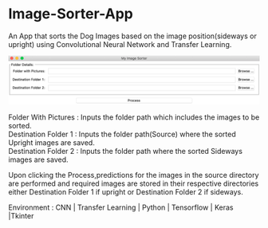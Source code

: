 # Image-Sorter-App



An App that sorts the Dog Images based on the image position(sideways or upright) using Convolutional Neural Network and Transfer Learning.

![alt text](https://github.com/aashish-bidap/Image-Sorter-App/blob/master/App-UI-Screenshot.png)

Folder With Pictures : Inputs the folder path which includes the images to be sorted.<br>
Destination Folder 1 : Inputs the folder path(Source) where the sorted Upright images are saved.<br>
Destination Folder 2 : Inputs the folder path where the sorted Sideways images are saved.<br>

Upon clicking the Process,predictions for the images in the source directory are performed and required images are stored in their respective directories either Destination Folder 1 if upright or Destination Folder 2 if sideways.

Environment : CNN | Transfer Learning | Python | Tensorflow | Keras |Tkinter 
